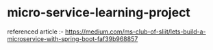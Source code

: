 # micro-service-learning-project

referenced article :-
https://medium.com/ms-club-of-sliit/lets-build-a-microservice-with-spring-boot-faf39b968857
 
